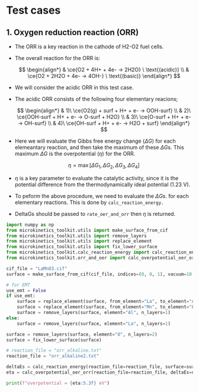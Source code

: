 # Test cases
## 1. Oxygen reduction reaction (ORR)
* The ORR is a key reaction in the cathode of H2-O2 fuel cells.
* The overall reaction for the ORR is:

  $$
    \begin{align*}
      & \ce{O2 + 4H+ + 4e-  -> 2H2O}  \ \text{(acidic)} \\
      & \ce{O2 + 2H2O + 4e- -> 4OH-} \ \text{(basic)}
    \end{align*}
  $$

* We will consider the acidic ORR in this test case.
* The acidic ORR consists of the following four elementary reacions;

  $$
    \begin{align*}
      & 1)\ \ce{O2(g) + surf + H+ + e- -> OOH-surf} \\
      & 2)\ \ce{OOH-surf + H+ + e- -> O-surf + H2O} \\
      & 3)\ \ce{O-surf + H+ + e- -> OH-surf} \\
      & 4)\ \ce{OH-surf + H+ + e- -> H2O + surf}
    \end{align*}
  $$

* Here we will evaluate the Gibbs free energy change ($\Delta G$)
  for each elemeantary reaction, and then take the maximum of these $\Delta G$s.
  This maximum $\Delta G$ is the overpotential ($\eta$) for the ORR.

  $$
    \eta = \max[\Delta G_1, \Delta G_2, \Delta G_3, \Delta G_4]
  $$

* $\eta$ is a key parameter to evaluate the catalytic activity, since it is
  the potential difference from the thermodynamically ideal potential (1.23 V).
* To peform the above procedure, we need to evaluate the $\Delta Gs$.
  for each elementary reactions. This is done by `calc_reaction_energy.`
* DeltaGs should be passed to `rate_oer_and_orr` then $\eta$ is returned.

```python
import numpy as np
from microkinetics_toolkit.utils import make_surface_from_cif
from microkinetics_toolkit.utils import remove_layers
from microkinetics_toolkit.utils import replace_element
from microkinetics_toolkit.utils import fix_lower_surface
from microkinetics_toolkit.calc_reaction_energy import calc_reaction_energy
from microkinetics_toolkit.orr_and_oer import calc_overpotential_oer_orr 

cif_file = "LaMnO3.cif"
surface = make_surface_from_cif(cif_file, indices=(0, 0, 1), vacuum=10.0)

# for EMT
use_emt = False
if use_emt:
    surface = replace_element(surface, from_element="La", to_element="Al")
    surface = replace_element(surface, from_element="Mn", to_element="Pt")
    surface = remove_layers(surface, element="Al", n_layers=1)
else:
    surface = remove_layers(surface, element="La", n_layers=1)

surface = remove_layers(surface, element="O", n_layers=2)
surface = fix_lower_surface(surface)

# reaction_file = "orr_alkaline.txt"
reaction_file = "orr_alkaline2.txt"

deltaEs = calc_reaction_energy(reaction_file=reaction_file, surface=surface, calculator="vasp", verbose=True)
eta = calc_overpotential_oer_orr(reaction_file=reaction_file, deltaEs=deltaEs, reaction_type="orr", verbose=True)

print(f"overpotential = {eta:5.3f} eV")

